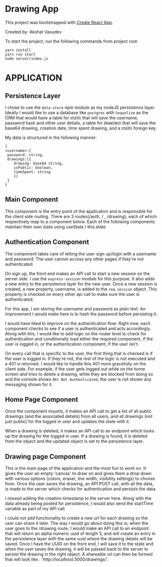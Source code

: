 # Drawing App

This project was bootstrapped with [Create React App](https://github.com/facebook/create-react-app).

Created by: Akshat Vasudev

To start the project, run the following commands from project root:
```
yarn install
yarn run start
node server/index.js
```

# APPLICATION

## Persistence Layer

I chose to use the `data-store` npm module as my nodeJS persistence layer.  Ideally I would like to use a database like `postgres` with `Sequelize` as the ORM that would have a table for `USERS` that will save the username, password hash and other user details, a table for `DRAWINGS`
that will save the base64 drawing, creation date, time spent drawing, and a `USERS` foreign key.

My data is structured in the following manner:

```
{
<username>:{
 password: string,
 drawings:[{
	drawing: base64 string,
	isPublic: boolean,
	timeSpent: string
	}]
 }
}
```
## Main Component
This component is the entry point of the application and is responsible for the client side routing.  There are 3 routes(/auth, / , /drawing), each of which respectively map to a component below. Each of the following components maintain their own state using useState / this.state

## Authentication Component
The component takes care of letting the user sign up/login with a username and password.  The user cannot access any other pages if they're not authenticated. 

On sign up, the front end makes an API call to start a new session on the server side.  I use the `express-session` module for this purpose. It also adds a new entry to the persistence layer for the new user. Once a new session is created, a new property, username, is added to the `req.session` object.  This property is checked on every other api call to make sure the user is authenticated.

For this app, I am storing the username and password as plain text. An improvement I would make here is to hash the password before persisting it.

I would have liked to improve on the authentication flow: Right now, each component checks to see if a user is authenticated and acts accordingly. Along with this, I would like to add logic on the router level to check for authentication and conditionally load either the required component, if the user is logged in, or the authentication component, if the user isn't.

On every call that is specific to the user, the first thing that is checked is if the user is logged in. If they're not, the rest of the logic is not executed and a 401 is returned. I would like to handle this 401 more gracefully on the client side. For example, if the user gets logged out while on the home screen and tries to delete a drawing, while they are blocked from doing so and the console shows `401 Not Authenticated`, the user is not shown any messaging shown for it.

## Home Page Component
Once the component mounts, it makes an API call to get a list of all public drawings (and the associated details) from all users, and all drawings (not just public) for the logged in user and updates the state with it.

When a drawing is deleted, it makes an API call to an endpoint which looks up the drawing for the logged in user. If a drawing is found, it is deleted from the object and the updated object is set to the persistence layer. 

## Drawing page Component
This is the main page of the application and the most fun to work on.  It gives the user an empty 'canvas' to draw on and gives them a drop down with various options (colors, eraser, line width, visibility settings) to choose from.  Once the user saves the drawing, an API POST call, with all the data, is made to the server which checks for authentication and persists the data.

I missed adding the creation timestamp to the server here. Along with the data already being posted for persistence, I would also send the startTime variable as part of my API call.

I could not add functionality to create a new url for each drawing so the user can share it later. The way I would go about doing this is; when the user goes to the /drawing route, I would make an API call to an endpoint that will return an alpha numeric uuid of length 5, and will create an entry in the persistence layer with the same uuid where the drawing details will be saved. Once I have the UUID on the front end, I will save it to the state and when the user saves the drawing, it will be passed back to the server to persist the drawing in the right object. A shareable url can then be formed that will look like : 'http://localhost:3000/drawings/<uuid>'.
